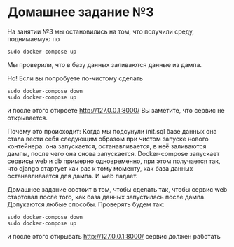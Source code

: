 # Домашнее задание №3

На занятии №3 мы остановились на том, что получили среду, поднимаемую по 
```
sudo docker-compose up
```
Мы проверили, что в базу данных заливаются данные из дампа.

Но! Если вы попробуете по-чистому сделать
```
sudo docker-compose down
sudo docker-compose up
```

и после этого откроете http://127.0.0.1:8000/
Вы заметите, что сервис не открывается.

Почему это происходит:
Когда мы подсунули init.sql базе данных она стала вести себя следующим образом при чистом запуске нового контейнера: она запускается, останавливается, в неё заливаются дампы, после чего она снова запускается.
Docker-compose запускает сервисы web и db примерно одновременно, при этом получается так, что django стартует как раз к тому моменту, как база данных останавливается для дампа. И web падает.

Домашнее задание состоит в том, чтобы сделать так, чтобы сервис web стартовал после того, как база данных запустилась после дампа.
Допукаются любые способы.
Проверять будем так:
```
sudo docker-compose down
sudo docker-compose up
```

и после этого открывать http://127.0.0.1:8000/
сервис должен работать
